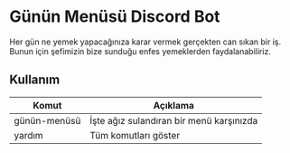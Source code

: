 # Günün Menüsü Discord Bot

Her gün ne yemek yapacağınıza karar vermek gerçekten can sıkan bir iş. Bunun için şefimizin bize sunduğu enfes yemeklerden faydalanabiliriz. 

## Kullanım

| Komut                  | Açıklama                                               |
| ---------------------- | ------------------------------------------------------ |
| günün-menüsü   		 | İşte ağız sulandıran bir menü karşınızda               |
|  yardım                 |  Tüm komutları göster								  |